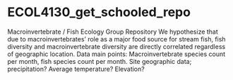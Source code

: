# ECOL4130_get_schooled_repo
Macroinvertebrate / Fish Ecology Group Repository
We hypothesize that due to macroinvertebrates’ role as a major food source for stream fish, fish diversity and macroinvertebrate diversity are directly correlated regardless of geographic location.
Data main points: Macroinvertebrate species count per month, fish species count per month. Site geographic data; precipitation? Average temperature? Elevation? 
